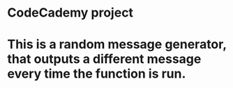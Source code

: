 # CodeCademy project
# This is a random message generator, that outputs a different message every time the function is run.
